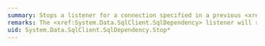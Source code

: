 ```yaml
---
summary: Stops a listener for a connection specified in a previous <xref href="System.Data.SqlClient.SqlDependency.Start*"></xref> call.
remarks: The <xref:System.Data.SqlClient.SqlDependency> listener will restart when an error occurs in the SQL Server connection.
uid: System.Data.SqlClient.SqlDependency.Stop*
---
```


